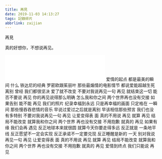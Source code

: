 ```yaml
---
title: 再見
date: 2019-11-03 14:13:27
tags: 記錄碎片
abbrlink: zaijian
---
```


 再見 

真的好想你，不想说再见。

<iframe frameborder="no" border="0" marginwidth="0" marginheight="0" width="330" height="86" src="//music.163.com/outchain/player?type=2&id=36024806&auto=0&height=66"></iframe>
 爱情的起点
都是最美的瞬间
什么 铁达尼的经典
罗密欧跟茱丽叶
那些最煽情的电影情节
都说爱能超越生死离别
曾经 我们都很坚决
爱了就不改变
不要对我说再见一句 再见
就结束这一切
能否不要说 再见
你的再见说得那么明确
怎么我和你之间
两个世界再也没有交接
如果告别
能不能 再见
我们的照片
纪录幸福到永远
只是再幸福的画面
只定格在 一瞬间
那些慢吞吞悲情的音乐
早说过爱过之后就是离别
早该相信那些预言
我们也没有多特别
不要对我说再见一句 再见
让爱变得表 面
真的不用说 再见
就算 再见
结局不能改变
就算我和你之间
两个世界 再也没有交接
不用抱歉 就真的 再见
如果有缘
我们会再 遇见
反正地球本来就很圆
就算今天你要走得多远
反正就是 一条地平线
反正愿望不一定会实现
反正承诺不一定要兑现
反正睡醒是新的 一天
别对我说再见一句 再见
让爱变得表 面
真的不用说 再见
就算 再见
结局不能改变
就算我和你之间
两个世界
再也没有交接
不用抱歉
就真的 再见
爱情到终点
我们只能说 再见 